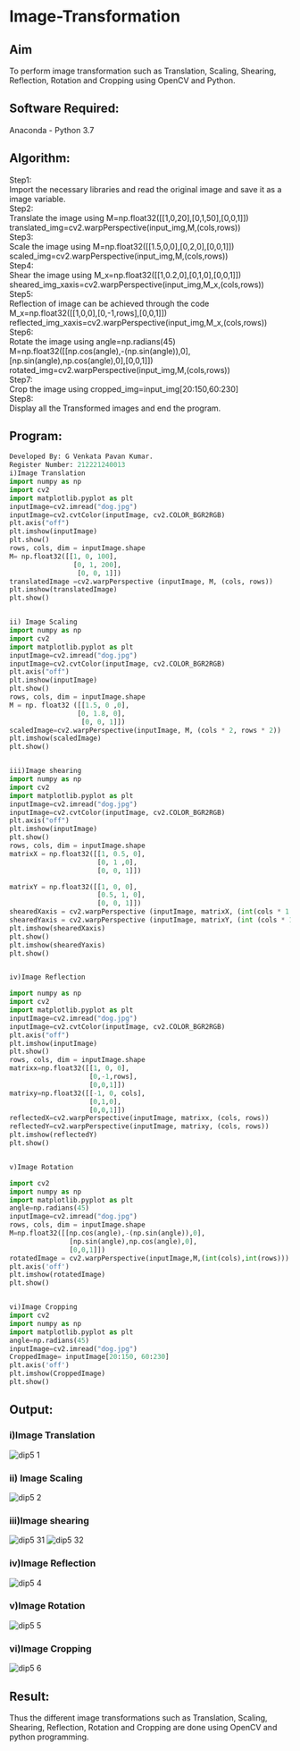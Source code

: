 # Image-Transformation
## Aim
To perform image transformation such as Translation, Scaling, Shearing, Reflection, Rotation and Cropping using OpenCV and Python.

## Software Required:
Anaconda - Python 3.7

## Algorithm:
Step1:<br>
Import the necessary libraries and read the original image and save it as a image variable.
<br>
Step2:<br>
Translate the image using M=np.float32([[1,0,20],[0,1,50],[0,0,1]]) translated_img=cv2.warpPerspective(input_img,M,(cols,rows))
<br>
Step3:<br>
Scale the image using M=np.float32([[1.5,0,0],[0,2,0],[0,0,1]]) scaled_img=cv2.warpPerspective(input_img,M,(cols,rows))
<br>
Step4:<br>
Shear the image using M_x=np.float32([[1,0.2,0],[0,1,0],[0,0,1]]) sheared_img_xaxis=cv2.warpPerspective(input_img,M_x,(cols,rows))
<br>
Step5:<br>
Reflection of image can be achieved through the code M_x=np.float32([[1,0,0],[0,-1,rows],[0,0,1]]) reflected_img_xaxis=cv2.warpPerspective(input_img,M_x,(cols,rows))
<br>
Step6:<br>
Rotate the image using angle=np.radians(45) M=np.float32([[np.cos(angle),-(np.sin(angle)),0],[np.sin(angle),np.cos(angle),0],[0,0,1]]) rotated_img=cv2.warpPerspective(input_img,M,(cols,rows))
<br>
Step7:<br>
Crop the image using cropped_img=input_img[20:150,60:230]
<br>
Step8:<br>
Display all the Transformed images and end the program.
<br>
## Program:
```python
Developed By: G Venkata Pavan Kumar.
Register Number: 212221240013
i)Image Translation
import numpy as np
import cv2
import matplotlib.pyplot as plt
inputImage=cv2.imread("dog.jpg")
inputImage=cv2.cvtColor(inputImage, cv2.COLOR_BGR2RGB)
plt.axis("off")
plt.imshow(inputImage)
plt.show()
rows, cols, dim = inputImage.shape
M= np.float32([[1, 0, 100],
                [0, 1, 200],
                 [0, 0, 1]])
translatedImage =cv2.warpPerspective (inputImage, M, (cols, rows))
plt.imshow(translatedImage)
plt.show()


ii) Image Scaling
import numpy as np
import cv2
import matplotlib.pyplot as plt
inputImage=cv2.imread("dog.jpg")
inputImage=cv2.cvtColor(inputImage, cv2.COLOR_BGR2RGB)
plt.axis("off")
plt.imshow(inputImage)
plt.show()
rows, cols, dim = inputImage.shape
M = np. float32 ([[1.5, 0 ,0],
                 [0, 1.8, 0],
                  [0, 0, 1]])
scaledImage=cv2.warpPerspective(inputImage, M, (cols * 2, rows * 2))
plt.imshow(scaledImage)
plt.show()


iii)Image shearing
import numpy as np
import cv2
import matplotlib.pyplot as plt
inputImage=cv2.imread("dog.jpg")
inputImage=cv2.cvtColor(inputImage, cv2.COLOR_BGR2RGB)
plt.axis("off")
plt.imshow(inputImage)
plt.show()
rows, cols, dim = inputImage.shape
matrixX = np.float32([[1, 0.5, 0],
                      [0, 1 ,0],
                      [0, 0, 1]])

matrixY = np.float32([[1, 0, 0],
                      [0.5, 1, 0],
                      [0, 0, 1]])
shearedXaxis = cv2.warpPerspective (inputImage, matrixX, (int(cols * 1.5), int (rows * 1.5)))
shearedYaxis = cv2.warpPerspective (inputImage, matrixY, (int (cols * 1.5), int (rows * 1.5)))
plt.imshow(shearedXaxis)
plt.show()
plt.imshow(shearedYaxis)
plt.show()


iv)Image Reflection

import numpy as np
import cv2
import matplotlib.pyplot as plt
inputImage=cv2.imread("dog.jpg")
inputImage=cv2.cvtColor(inputImage, cv2.COLOR_BGR2RGB)
plt.axis("off")
plt.imshow(inputImage)
plt.show()
rows, cols, dim = inputImage.shape
matrixx=np.float32([[1, 0, 0],
                    [0,-1,rows],
                    [0,0,1]])
matrixy=np.float32([[-1, 0, cols],
                    [0,1,0],
                    [0,0,1]])
reflectedX=cv2.warpPerspective(inputImage, matrixx, (cols, rows))
reflectedY=cv2.warpPerspective(inputImage, matrixy, (cols, rows))
plt.imshow(reflectedY)
plt.show()


v)Image Rotation

import cv2
import numpy as np
import matplotlib.pyplot as plt
angle=np.radians(45)
inputImage=cv2.imread("dog.jpg")
rows, cols, dim = inputImage.shape
M=np.float32([[np.cos(angle),-(np.sin(angle)),0],
               [np.sin(angle),np.cos(angle),0],
               [0,0,1]])
rotatedImage = cv2.warpPerspective(inputImage,M,(int(cols),int(rows)))
plt.axis('off')
plt.imshow(rotatedImage)
plt.show()


vi)Image Cropping
import cv2
import numpy as np
import matplotlib.pyplot as plt
angle=np.radians(45)
inputImage=cv2.imread("dog.jpg")
CroppedImage= inputImage[20:150, 60:230]
plt.axis('off')
plt.imshow(CroppedImage)
plt.show()
```
## Output:
### i)Image Translation
![dip5 1](https://user-images.githubusercontent.com/94827772/167064533-ec21fa26-cf9a-4307-b47f-dce47a6166eb.png)


### ii) Image Scaling
![dip5 2](https://user-images.githubusercontent.com/94827772/167064564-6e9f86ff-8680-4eb6-8530-0651660f2ceb.png)


### iii)Image shearing
![dip5 31](https://user-images.githubusercontent.com/94827772/167064593-d64cfac0-ccac-45d0-963c-da282258d2b4.png)
![dip5 32](https://user-images.githubusercontent.com/94827772/167064595-b7332d37-76b4-444f-811a-985d5e33ff67.png)


### iv)Image Reflection
![dip5 4](https://user-images.githubusercontent.com/94827772/167064620-f3c48dec-f7d4-4e28-8cc2-16a5bf0a4608.png)


### v)Image Rotation
![dip5 5](https://user-images.githubusercontent.com/94827772/167064644-521a280e-3b84-49d3-a0c8-9ad6f1f49be5.png)


### vi)Image Cropping
![dip5 6](https://user-images.githubusercontent.com/94827772/167064655-be8d0cd6-910a-42a5-9b49-ddb0a348d8ec.png)



## Result: 

Thus the different image transformations such as Translation, Scaling, Shearing, Reflection, Rotation and Cropping are done using OpenCV and python programming.
